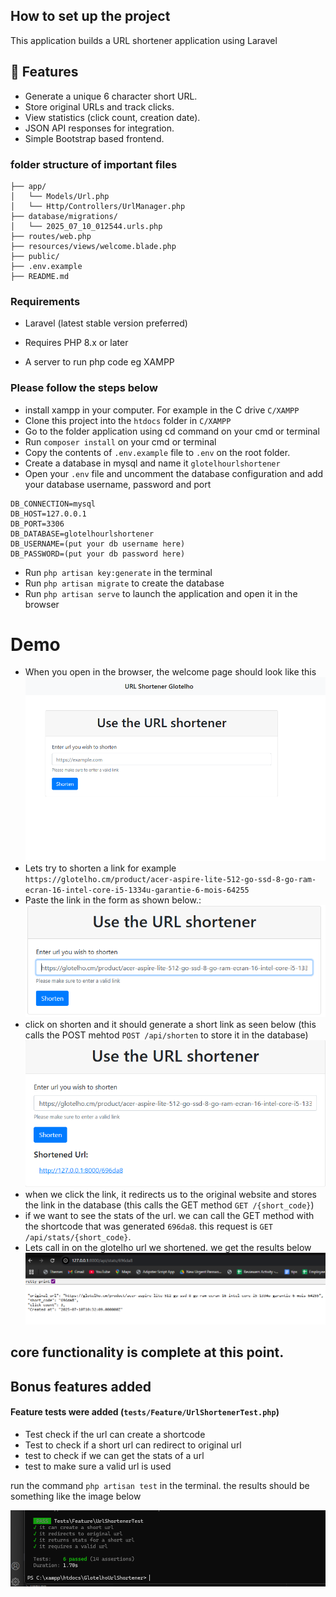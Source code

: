 
## How to set up the project

This application builds a URL shortener application using Laravel

## 🚀 Features
- Generate a unique 6 character short URL.
- Store original URLs and track clicks.
- View statistics (click count, creation date).
- JSON API responses for integration.
- Simple Bootstrap based frontend.

### folder structure of important files
```
├── app/
│   └── Models/Url.php
│   └── Http/Controllers/UrlManager.php
├── database/migrations/
│   └── 2025_07_10_012544.urls.php
├── routes/web.php
├── resources/views/welcome.blade.php
├── public/
├── .env.example
├── README.md
```

### Requirements

- Laravel (latest stable version preferred)

- Requires PHP 8.x or later

- A server to run php code eg XAMPP


### Please follow the steps below

- install xampp in your computer. For example in the C drive `C/XAMPP`
- Clone this project into the `htdocs` folder in `C/XAMPP`
- Go to the folder application using cd command on your cmd or terminal
- Run `composer install` on your cmd or terminal
- Copy the contents of `.env.example` file to `.env` on the root folder. 
- Create a database in mysql and name it `glotelhourlshortener`
- Open your `.env` file and uncomment the database configuration and add your database username, password and port
```
DB_CONNECTION=mysql
DB_HOST=127.0.0.1
DB_PORT=3306
DB_DATABASE=glotelhourlshortener
DB_USERNAME=(put your db username here)
DB_PASSWORD=(put your db password here)
```
- Run `php artisan key:generate` in the terminal
- Run `php artisan migrate` to create the database
- Run `php artisan serve` to launch the application and open it in the browser

# Demo
- When you open in the browser, the welcome page should look like this
![this is the welcome page](image.png)
- Lets try to shorten a link for example `https://glotelho.cm/product/acer-aspire-lite-512-go-ssd-8-go-ram-ecran-16-intel-core-i5-1334u-garantie-6-mois-64255`
- Paste the link in the form as shown below.:
![link to shorten](image-1.png)
- click on shorten and it should generate a short link as seen below (this calls the POST mehtod `POST /api/shorten` to store it in the database)
![shortened link](image-2.png)
- when we click the link, it redirects us to the original website and stores the link in the database (this calls the GET method `GET /{short_code}`)
- if we want to see the stats of the url. we can call the GET method with the shortcode that was generated `696da8`. this request is `GET /api/stats/{short_code}`. 
- Lets call in on the glotelho url we shortened. we get the results below
![stats](image-3.png)

## core functionality is complete at this point.

## Bonus features added

#### Feature tests were added (`tests/Feature/UrlShortenerTest.php`)
- Test check if the url can create a shortcode
- Test to check if a short url can redirect to original url
- test to check if we can get the stats of a url
- test to make sure a valid url is used

run the command `php artisan test` in the terminal. the results should be something like the image below

![alt text](image-4.png)
